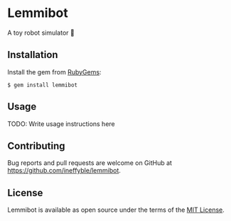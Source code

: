 # Lemmibot

A toy robot simulator 🤖

## Installation

Install the gem from [RubyGems](https://rubygems.org/):

    $ gem install lemmibot

## Usage

TODO: Write usage instructions here

## Contributing

Bug reports and pull requests are welcome on GitHub at https://github.com/ineffyble/lemmibot.

## License

Lemmibot is available as open source under the terms of the [MIT License](http://opensource.org/licenses/MIT).
